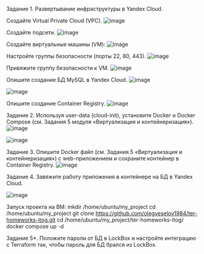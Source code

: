 Задание 1. Развертывание инфраструктуры в Yandex Cloud.

Создайте Virtual Private Cloud (VPC).
![image](https://github.com/user-attachments/assets/588b4101-4757-4843-b824-9be993c5b262)

Создайте подсети.
![image](https://github.com/user-attachments/assets/68f30493-20a9-485a-b0d6-0d90fc9505cb)

Создайте виртуальные машины (VM):
![image](https://github.com/user-attachments/assets/3e19f00f-37a4-4990-a281-08a40f210a5b)

Настройте группы безопасности (порты 22, 80, 443).
![image](https://github.com/user-attachments/assets/ad4fa223-ccc0-41bf-8383-cd3f75adcbc4)

Привяжите группу безопасности к VM.
![image](https://github.com/user-attachments/assets/fab05808-ddfd-4e04-92ec-9384e5b2c03d)

Опишите создание БД MySQL в Yandex Cloud.
![image](https://github.com/user-attachments/assets/288b80e5-4ae9-4ed1-834b-7b9082d8e328)

![image](https://github.com/user-attachments/assets/63f855df-986a-46b5-be02-8a087fef1b10)




Опишите создание Container Registry.
![image](https://github.com/user-attachments/assets/a118e463-9918-47aa-ab17-0fe0da495b18)
 




















Задание 2. Используя user-data (cloud-init), установите Docker и Docker Compose (см. Задания 5 модуля «Виртуализация и контейнеризация»).
![image](https://github.com/user-attachments/assets/057c6434-257a-4ee1-bcf5-823bb85e8dc6)

![image](https://github.com/user-attachments/assets/1e5a9309-e5e0-4865-a4b1-253eba1a4eea)


Задание 3. Опишите Docker файл (см. Задания 5 «Виртуализация и контейнеризация») c web-приложением и сохраните контейнер в Container Registry.
![image](https://github.com/user-attachments/assets/319b6abc-d3ac-4995-ae76-73513d758a95)


Задание 4. Завяжите работу приложения в контейнере на БД в Yandex Cloud.

![image](https://github.com/user-attachments/assets/1f775efe-58e2-4e83-a7ad-0cd5e666e805)


Запуск проекта на ВМ:
mkdir /home/ubuntu/my_project
cd /home/ubuntu/my_project
git clone https://github.com/olegveselov1984/ter-homeworks-itog.git
cd /home/ubuntu/my_project/ter-homeworks-itog/
docker compose up -d


Задание 5*. Положите пароли от БД в LockBox и настройте интеграцию с Terraform так, чтобы пароль для БД брался из LockBox.
